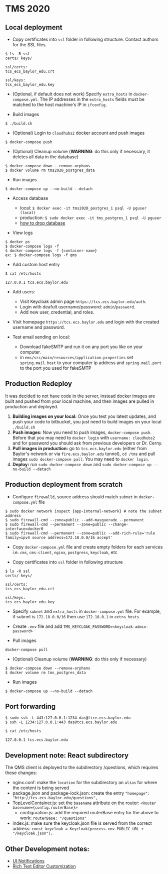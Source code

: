 # TMS 2020

## Local deployment

- Copy certificates into `ssl` folder in following structure. Contact authors for the SSL files.

```
$ ls -R ssl
certs/ keys/

ssl/certs:
tcs_ecs_baylor_edu.crt

ssl/keys:
tcs_ecs_baylor_edu.key
```

- (Optional, if default does not work) Specify `extra_hosts` in `docker-compose.yml`. The IP addresses in the `extra_hosts` fields must be matched to the host machine's IP in `ifconfig`.

- Build images

```
$ ./build.sh
```

- (Optional) Login to `cloudhubs2` docker account and push images 

```
$ docker-compose push
```

- (Optional) Cleanup volume (**WARNING**: do this only if necessary, it deletes all data in the database)

```
$ docker-compose down --remove-orphans
$ docker volume rm tms2020_postgres_data
```

- Run images

```
$ docker-compose up --no-build --detach
```

- Access database

    - local: ```$ docker exec -it tms2020_postgres_1 psql -U pguser (local)```
    - production: ```$ sudo docker exec -it tms_postgres_1 psql -U pguser```
    - [how to drop database](doc/Database-Drop.md)

- View logs

```
$ docker ps
$ docker-compose logs -f
$ docker-compose logs -f {container-name}
ex: $ docker-compose logs -f qms
```

- Add custom host entry

```
$ cat /etc/hosts

127.0.0.1 tcs.ecs.baylor.edu
```

- Add users:
    - Visit Keycloak admin page `https://tcs.ecs.baylor.edu/auth`. 
    - Login with deafult username/password: `admin`/`password`. 
    - Add new user, credential, and roles.
    
- Visit homepage `https://tcs.ecs.baylor.edu` and login with the created username and password.

- Test email sending on local:
    - Download fakeSMTP and run it on any port you like on your computer.
    - in `ems/src/main/resources/application.properties` set `spring.mail.host` to your computer ip address and `spring.mail.port` to the port you used for fakeSMTP

## Production Redeploy

It was decided to not have code in the server, instead docker images are built and pushed from your local machine, and then images are pulled in production and deployed.

1. **Building images on your local:** Once you test you latest updates, and push your code to bitbucket, you just need to build images on your local `./build.sh`
2. **Push images:** Now you need to push images, `docker-compose push`. Before that you may need to `docker login` with `username: cloudhubs2` and for password you should ask from previous developers or Dr. Cerny.
3. **Pull images in production:** go to `tcs.ecs.baylor.edu` (either from Baylor's network or via `fire.ecs.baylor.edu` tunnel), `cd /tms` and pull images `sudo docker-compose pull`. You may need to `docker login`.
4. **Deploy:** run `sudo docker-compose down` and `sudo docker-compose up --no-build --detach`

## Production deployment from scratch

- Configure `firewalld`, source address should match `subnet` in `docker-compose.yml` file

```
$ sudo docker network inspect {app-internal-network} # note the subnet address
$ sudo firewall-cmd --zone=public --add-masquerade --permanent
$ sudo firewall-cmd --permanent --zone=public --change-interface=docker0
$ sudo firewall-cmd --permanent --zone=public --add-rich-rule='rule family=ipv4 source address=172.18.0.0/16 accept'
```

- Copy `docker-compose.yml` file and create empty folders for each services i.e. `cms`, `cms-client`, `nginx`, `postgress`, `keycloak`, etc

- Copy certificates into `ssl` folder in following structure

```
$ ls -R ssl
certs/ keys/

ssl/certs:
tcs_ecs_baylor_edu.crt

ssl/keys:
tcs_ecs_baylor_edu.key
```

- Specify `subnet` and `extra_hosts` in `docker-compose.yml` file. For example, if subnet is `172.18.0.0/16` then use `172.18.0.1` in `extra_hosts`

- Create `.env` file and add `TMS_KEYCLOAK_PASSWORD=<keycloak-admin-password>`

- Pull images

```
docker-compose pull
```

- (Optional) Cleanup volume (**WARNING**: do this only if necessary)

```
$ docker-compose down --remove-orphans
$ docker volume rm tms_postgres_data
```

- Run images

```
$ docker-compose up --no-build --detach
```

## Port forwarding

```
$ sudo ssh -L 443:127.0.0.1:1234 das@fire.ecs.baylor.edu
$ ssh -L 1234:127.0.0.1:443 das@tcs.ecs.baylor.edu
```

```
$ cat /etc/hosts

127.0.0.1 tcs.ecs.baylor.edu
```

## Development note: React subdirectory

The QMS client is deployed to the subdirectory /questions, which requires these changes:

* nginx.conf: make the `location` for the subdirectory an `alias` for where the content is being served
* package.json and package-lock.json: create the entry `"homepage": "http://tcs.ecs.baylor.edu/questions",`
* TopLevelContainer.js: set the `basename` attribute on the router: `<Router basename={config.routerBase}>`
  * configuration.js: add the required routerBase entry for the above to work: `routerBase: "/questions"`
* index.js: make sure the keycloak.json file is served from the correct address: `const keycloak = Keycloak(process.env.PUBLIC_URL + "/keycloak.json");`

## Other Development notes:

* [UI Notifications](doc/UI_Notifications.md)
* [Rich Text Editor Customization](doc/Rich-Text-Editor.md)
